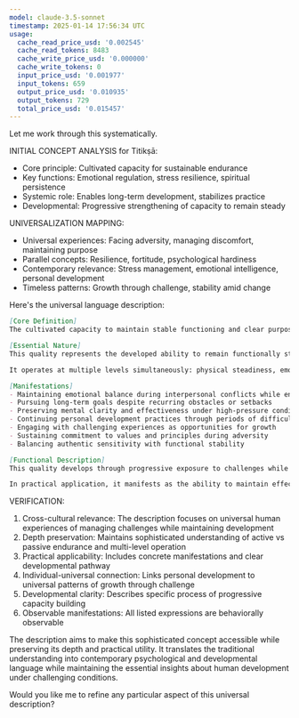 ```yaml
---
model: claude-3.5-sonnet
timestamp: 2025-01-14 17:56:34 UTC
usage:
  cache_read_price_usd: '0.002545'
  cache_read_tokens: 8483
  cache_write_price_usd: '0.000000'
  cache_write_tokens: 0
  input_price_usd: '0.001977'
  input_tokens: 659
  output_price_usd: '0.010935'
  output_tokens: 729
  total_price_usd: '0.015457'
---
```


Let me work through this systematically.

INITIAL CONCEPT ANALYSIS for Titikṣā:
- Core principle: Cultivated capacity for sustainable endurance
- Key functions: Emotional regulation, stress resilience, spiritual persistence
- Systemic role: Enables long-term development, stabilizes practice
- Developmental: Progressive strengthening of capacity to remain steady

UNIVERSALIZATION MAPPING:
- Universal experiences: Facing adversity, managing discomfort, maintaining purpose
- Parallel concepts: Resilience, fortitude, psychological hardiness
- Contemporary relevance: Stress management, emotional intelligence, personal development
- Timeless patterns: Growth through challenge, stability amid change

Here's the universal language description:

```markdown
[Core Definition]
The cultivated capacity to maintain stable functioning and clear purpose while experiencing challenging conditions, combining inner steadiness with active engagement. This quality enables sustained development through difficulties while preserving emotional balance and mental clarity.

[Essential Nature]
This quality represents the developed ability to remain functionally stable and purposefully engaged while experiencing internal or external challenges. Unlike mere endurance or passive tolerance, it embodies an active, intelligent capacity to maintain optimal functioning under pressure while continuing growth and development.

It operates at multiple levels simultaneously: physical steadiness, emotional balance, mental clarity, and purposeful engagement. This multi-dimensional stability creates a platform for sustainable development through challenging experiences rather than mere survival of them.

[Manifestations]
- Maintaining emotional balance during interpersonal conflicts while engaging constructively
- Pursuing long-term goals despite recurring obstacles or setbacks
- Preserving mental clarity and effectiveness under high-pressure conditions
- Continuing personal development practices through periods of difficulty
- Engaging with challenging experiences as opportunities for growth
- Sustaining commitment to values and principles during adversity
- Balancing authentic sensitivity with functional stability

[Functional Description]
This quality develops through progressive exposure to challenges while maintaining functional engagement, creating an expanding capacity for stable operation under pressure. It builds through the integration of three elements: clear understanding of purpose, refined self-regulation skills, and accumulated experience with successfully navigating difficulties. The development process strengthens both the capacity to remain stable and the ability to use challenging experiences for growth.

In practical application, it manifests as the ability to maintain effectiveness and continue development despite adverse conditions. This enables consistent progress toward meaningful goals, stable relationships during conflicts, and sustained personal growth through difficulties. Rather than becoming rigid or desensitized, one develops greater sensitivity while maintaining functional stability, allowing for both authentic experience and effective engagement with challenges.
```

VERIFICATION:
1. Cross-cultural relevance: The description focuses on universal human experiences of managing challenges while maintaining development
2. Depth preservation: Maintains sophisticated understanding of active vs passive endurance and multi-level operation
3. Practical applicability: Includes concrete manifestations and clear developmental pathway
4. Individual-universal connection: Links personal development to universal patterns of growth through challenge
5. Developmental clarity: Describes specific process of progressive capacity building
6. Observable manifestations: All listed expressions are behaviorally observable

The description aims to make this sophisticated concept accessible while preserving its depth and practical utility. It translates the traditional understanding into contemporary psychological and developmental language while maintaining the essential insights about human development under challenging conditions.

Would you like me to refine any particular aspect of this universal description?